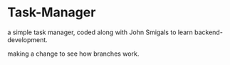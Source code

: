 # Task-Manager
a simple task manager, coded along with John Smigals to learn backend-development.

making a change to see how branches work.
